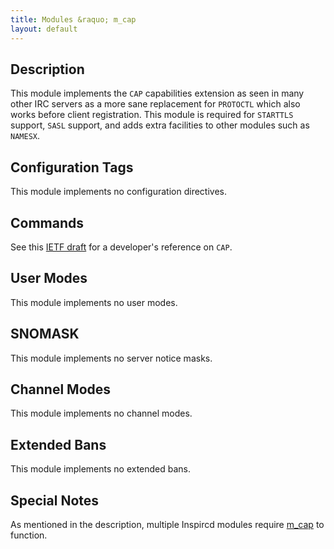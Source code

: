 ```yaml
---
title: Modules &raquo; m_cap
layout: default
---
```


## Description

This module implements the `CAP` capabilities extension as seen in many other IRC servers as a more sane replacement 
for `PROTOCTL` which also works before client registration. This module is required for `STARTTLS` support, `SASL` 
support, and adds extra facilities to other modules such as `NAMESX`.

## Configuration Tags

This module implements no configuration directives.

## Commands

See this [IETF draft](http://www.leeh.co.uk/draft-mitchell-irc-capabilities-02.html) for a 
developer's reference on `CAP`.

## User Modes

This module implements no user modes.

## SNOMASK

This module implements no server notice masks.

## Channel Modes

This module implements no channel modes.

## Extended Bans

This module implements no extended bans.

## Special Notes

As mentioned in the description, multiple Inspircd modules require [m_cap](cap.md) to function.
